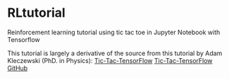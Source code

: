 # RLtutorial
Reinforcement learning tutorial using tic tac toe in Jupyter Notebook with Tensorflow

This tutorial is largely a derivative of the source from this tutorial by Adam Kleczewski (PhD. in Physics):
[Tic-Tac-TensorFlow](https://adamklecz.wordpress.com/2017/10/30/tic-tac-tensorflow/)
[Tic-Tac-TensorFlow GitHub](https://github.com/adamklec/tic_tac_tensorflow)



